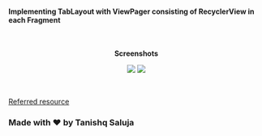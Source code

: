 #### Implementing TabLayout with ViewPager consisting of RecyclerView in each Fragment

<br>
<p align="center">
  <b>Screenshots</b>
</p> 
<p align="center">
  <img src="https://user-images.githubusercontent.com/35667308/67016858-808fe800-f116-11e9-8c29-a6ba3ea9549f.png">  
  <img src="https://user-images.githubusercontent.com/35667308/67016866-84236f00-f116-11e9-930e-884dad1a7374.png">  
</p>
<br>
<p align="left">
  <a href="https://www.youtube.com/watch?v=T_QfRU-A3s4">Referred resource</a>
</p>


### Made with :heart: by Tanishq Saluja 






